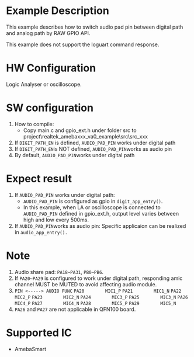 # Example Description

This example describes how to switch audio pad pin between digital path and analog path by RAW GPIO API.

This example does not support the loguart command response.

# HW Configuration

Logic Analyser or oscilloscope.

# SW configuration

1. How to compile:
   - Copy main.c and gpio_ext.h under folder src to project\realtek_amebaxxx_va0_example\src\src_xxx
2. If `DIGIT_PATH_EN` is defined, `AUDIO_PAD_PIN` works under digital path
3. If `DIGIT_PATH_EN`is NOT defined, `AUDIO_PAD_PIN`works as audio pin
4. By default, `AUDIO_PAD_PIN`works under digital path

# Expect result

1. If `AUDIO_PAD_PIN` works under digital path:
   - `AUDIO_PAD_PIN` is configured as gpio in `digit_app_entry()`.
   - In this example, when LA or oscilloscope is connected to `AUDIO_PAD_PIN` defined in gpio_ext.h, output level varies between high and low every 500ms.
2. If `AUDIO_PAD_PIN`works as audio pin:
   Specific applicaion can be realized in `audio_app_entry().`

# Note

1. Audio share pad: `PA18~PA31`, `PB0~PB6`.
2. If `PA20~PA29` is configured to work under digital path, responding amic channel MUST be MUTED to avoid affecting audio module.
3. `PIN <-----> AUDIO FUNC`
   `PA20		MIC1_P`
   `PA21		MIC1_N`
   `PA22		MIC2_P`
   `PA23		MIC2_N`
   `PA24		MIC3_P`
   `PA25		MIC3_N`
   `PA26		MIC4_P`
   `PA27		MIC4_N`
   `PA28		MIC5_P`
   `PA29		MIC5_N`
4. `PA26` and `PA27` are not applicable in QFN100 board.

# Supported IC

- AmebaSmart
